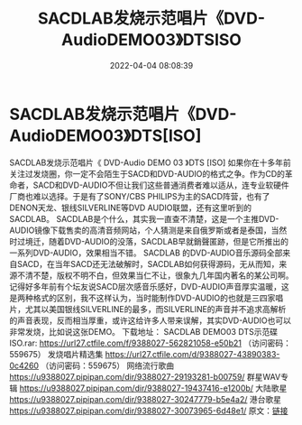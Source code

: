 ﻿---
title: SACDLAB发烧示范唱片《DVD-AudioDEMO03》DTSISO
date: 2022-04-04 08:08:39
categories: 试音碟、非卖品、发烧碟
tags: 纯音雅乐
---
# SACDLAB发烧示范唱片《DVD-AudioDEMO03》DTS[ISO]

SACDLAB发烧示范唱片《 DVD-Audio DEMO 03 》DTS
[ISO]
如果你在十多年前关注过发烧圈，你一定不会陌生于SACD和DVD-AUDIO的格式之争。作为CD的革命者，SACD和DVD-AUDIO不但让我们这些普通消费者难以适从，连专业软硬件厂商也难以选择。于是有了SONY/CBS
PHILIPS为主的SACD阵营，也有了DENON天龙、银线SILVERLINE等DVD
AUDIO联盟，还有这里听到的SACDLAB。
SACDLAB是个什么，其实我一直查不清楚，这是一个主推DVD-AUDIO镜像下载售卖的高清音频网站，个人猜测是来自俄罗斯或者是泰国，当然时过境迁，随着DVD-AUDIO的没落，SACDLAB早就銷聲匿跡，但是它所推出的一系列DVD-AUDIO，效果相当不错。
SACDLAB
的DVD-AUDIO音乐源码全部来自SACD，在当年SACD还无法破解时，SACDLAB如何获得源码，无从而知，来源不清不楚，版权不明不白，但效果当仁不让，很象九几年国内著名的某公司啊。
记得好多年前有个坛友说SACD层次感音乐感好，DVD-AUDIO声音厚实温暖，这是两种格式的区别，我不这样认为，当时能制作DVD-AUDIO的也就是三四家唱片，尤其以美国银线SILVERLINE的最多，而SILVERLINE的声音并不追求高解析的声音表现，反而相当厚重，或许这给许多人带来误解，其实DVD-AUDIO也可以非常发烧，比如说这张DEMO。
下载地址：
SACDLAB DEMO03 DTS示范碟ISO.rar: https://url27.ctfile.com/f/9388027-562821058-e50b21
（访问密码：559675）
发烧唱片精选集
https://url27.ctfile.com/d/9388027-43890383-0c4260
（访问密码：559675）
网络流行歌曲
https://u9388027.pipipan.com/dir/9388027-29193281-b00759/
群星WAV专辑
https://u9388027.pipipan.com/dir/9388027-19437416-e1200b/
大陆歌星
https://u9388027.pipipan.com/dir/9388027-30247779-b5e4a2/
港台歌星
https://u9388027.pipipan.com/dir/9388027-30073965-6d48e1/
原文：[链接](https://blog.sina.com.cn/s/blog_1647c7e7601030wi7.html)